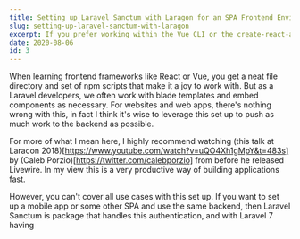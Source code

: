 ```yaml
---
title: Setting up Laravel Sanctum with Laragon for an SPA Frontend Environment
slug: setting-up-laravel-sanctum-with-laragon
excerpt: If you prefer working within the Vue CLI or the create-react-app default environments, or you want to plug another app into your Laravel backend, then Laravel Sanctum is the package for you. Here's how I set it up locally using Laragon as my Laravel environment.
date: 2020-08-06
id: 3
---
```


When learning frontend frameworks like React or Vue, you get a neat file directory and set of npm scripts that make it a joy to work with. But as a Laravel developers, we often work with blade templates and embed components as necessary. For websites and web apps, there's nothing wrong with this, in fact I think it's wise to leverage this set up to push as much work to the backend as possible. 

For more of what I mean here, I highly recommend watching (this talk at Laracon 2018)[https://www.youtube.com/watch?v=uQO4Xh1gMpY&t=483s] by (Caleb Porzio)[https://twitter.com/calebporzio] from before he released Livewire. In my view this is a very productive way of building applications fast.

However, you can't cover all use cases with this set up. If you want to set up a mobile app or some other SPA and use the same backend, then Laravel Sanctum is package that handles this authentication, and with Laravel 7 having 